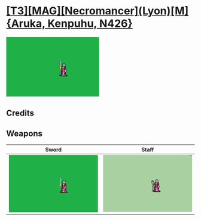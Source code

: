 # [\[T3\]\[MAG\]\[Necromancer\]\(Lyon\)\[M\]{Aruka, Kenpuhu, N426}](./)

<img src="./1.%20Sword/Sword_000.png" alt="[T3][MAG][Necromancer](Lyon)[M]{Aruka, Kenpuhu, N426} standing" />

## Credits



## Weapons


|Sword |Staff |
|  :---: | :---: |
| <img alt="Sword animation" src="./1.%20Sword/Sword.gif" /> | <img alt="Staff animation" src="./7.%20Staff%20(N426)/Staff.gif" /> |

